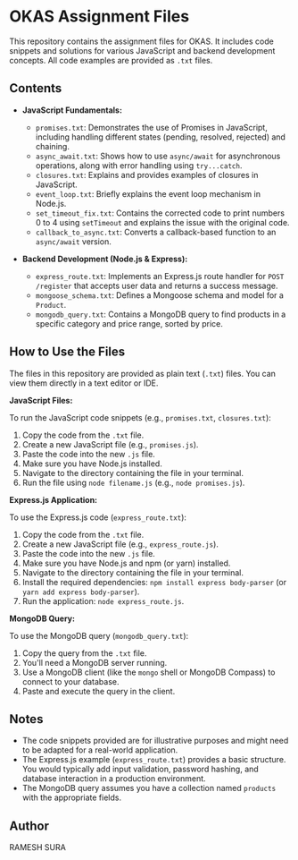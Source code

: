 # OKAS Assignment Files

This repository contains the assignment files for OKAS. It includes code snippets and solutions for various JavaScript and backend development concepts.  All code examples are provided as `.txt` files.

## Contents

*   **JavaScript Fundamentals:**
    *   `promises.txt`: Demonstrates the use of Promises in JavaScript, including handling different states (pending, resolved, rejected) and chaining.
    *   `async_await.txt`: Shows how to use `async/await` for asynchronous operations, along with error handling using `try...catch`.
    *   `closures.txt`: Explains and provides examples of closures in JavaScript.
    *   `event_loop.txt`: Briefly explains the event loop mechanism in Node.js.
    *   `set_timeout_fix.txt`: Contains the corrected code to print numbers 0 to 4 using `setTimeout` and explains the issue with the original code.
    *   `callback_to_async.txt`: Converts a callback-based function to an `async/await` version.

*   **Backend Development (Node.js & Express):**
    *   `express_route.txt`: Implements an Express.js route handler for `POST /register` that accepts user data and returns a success message.
    *   `mongoose_schema.txt`: Defines a Mongoose schema and model for a `Product`.
    *   `mongodb_query.txt`: Contains a MongoDB query to find products in a specific category and price range, sorted by price.

## How to Use the Files

The files in this repository are provided as plain text (`.txt`) files.  You can view them directly in a text editor or IDE.

**JavaScript Files:**

To run the JavaScript code snippets (e.g., `promises.txt`, `closures.txt`):

1.  Copy the code from the `.txt` file.
2.  Create a new JavaScript file (e.g., `promises.js`).
3.  Paste the code into the new `.js` file.
4.  Make sure you have Node.js installed.
5.  Navigate to the directory containing the file in your terminal.
6.  Run the file using `node filename.js` (e.g., `node promises.js`).

**Express.js Application:**

To use the Express.js code (`express_route.txt`):

1.  Copy the code from the `.txt` file.
2.  Create a new JavaScript file (e.g., `express_route.js`).
3.  Paste the code into the new `.js` file.
4.  Make sure you have Node.js and npm (or yarn) installed.
5.  Navigate to the directory containing the file in your terminal.
6.  Install the required dependencies: `npm install express body-parser` (or `yarn add express body-parser`).
7.  Run the application: `node express_route.js`.

**MongoDB Query:**

To use the MongoDB query (`mongodb_query.txt`):

1.  Copy the query from the `.txt` file.
2.  You'll need a MongoDB server running.
3.  Use a MongoDB client (like the `mongo` shell or MongoDB Compass) to connect to your database.
4.  Paste and execute the query in the client.

## Notes

*   The code snippets provided are for illustrative purposes and might need to be adapted for a real-world application.
*   The Express.js example (`express_route.txt`) provides a basic structure. You would typically add input validation, password hashing, and database interaction in a production environment.
*   The MongoDB query assumes you have a collection named `products` with the appropriate fields.


## Author

RAMESH SURA
